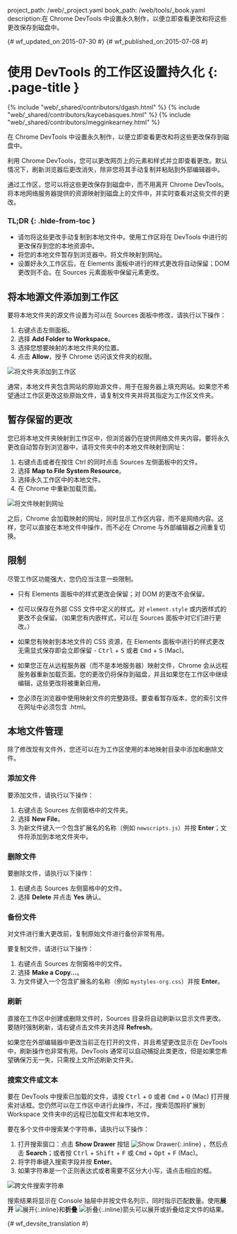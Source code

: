 project_path: /web/_project.yaml
book_path: /web/tools/_book.yaml
description:在 Chrome DevTools 中设置永久制作，以便立即查看更改和将这些更改保存到磁盘中。

{# wf_updated_on:2015-07-30 #}
{# wf_published_on:2015-07-08 #}

# 使用 DevTools 的工作区设置持久化 {: .page-title }

{% include "web/_shared/contributors/dgash.html" %}
{% include "web/_shared/contributors/kaycebasques.html" %}
{% include "web/_shared/contributors/megginkearney.html" %}

在 Chrome DevTools 中设置永久制作，以便立即查看更改和将这些更改保存到磁盘中。

利用 Chrome DevTools，您可以更改网页上的元素和样式并立即查看更改。默认情况下，刷新浏览器后更改消失，除非您将其手动复制并粘贴到外部编辑器中。




通过工作区，您可以将这些更改保存到磁盘中，而不用离开 Chrome DevTools。将本地网络服务器提供的资源映射到磁盘上的文件中，并实时查看对这些文件的更改。





### TL;DR {: .hide-from-toc }
- 请勿将这些更改手动复制到本地文件中。使用工作区将在 DevTools 中进行的更改保存到您的本地资源中。
- 将您的本地文件暂存到浏览器中。将文件映射到网址。
- 设置好永久工作区后，在 Elements 面板中进行的样式更改将自动保留；DOM 更改则不会。在 Sources 元素面板中保留元素更改。


## 将本地源文件添加到工作区

要将本地文件夹的源文件设置为可以在 Sources 面板中修改，请执行以下操作：

1. 右键点击左侧面板。
2. 选择 **Add Folder to Workspace**。
3. 选择您想要映射的本地文件夹的位置。
4. 点击 **Allow**，授予 Chrome 访问该文件夹的权限。 

![将文件夹添加到工作区](imgs/addfolder.png)

通常，本地文件夹包含网站的原始源文件，用于在服务器上填充网站。如果您不希望通过工作区更改这些原始文件，请复制文件夹并将其指定为工作区文件夹。

## 暂存保留的更改

您已将本地文件夹映射到工作区中，但浏览器仍在提供网络文件夹内容。要将永久更改自动暂存到浏览器中，请将文件夹中的本地文件映射到网址：




1. 右键点击或者在按住 Ctrl 的同时点击 Sources 左侧面板中的文件。
2. 选择 **Map to File System Resource**。
3. 选择永久工作区中的本地文件。
4. 在 Chrome 中重新加载页面。

![将文件映射到网址](imgs/maptoresource.png)

之后，Chrome 会加载映射的网址，同时显示工作区内容，而不是网络内容。这样，您可以直接在本地文件中操作，而不必在 Chrome 与外部编辑器之间重复切换。






## 限制

尽管工作区功能强大，您仍应当注意一些限制。

* 只有 Elements 面板中的样式更改会保留；对 DOM 的更改不会保留。

* 仅可以保存在外部 CSS 文件中定义的样式。对 `element.style` 或内嵌样式的更改不会保留。（如果您有内嵌样式，可以在 Sources 面板中对它们进行更改。）

* 如果您有映射到本地文件的 CSS 资源，在 Elements 面板中进行的样式更改无需显式保存即会立即保留 - <kbd class="kbd">Ctrl</kbd> + <kbd class="kbd">S</kbd> 或者 <kbd class="kbd">Cmd</kbd> + <kbd class="kbd">S</kbd> (Mac)。


* 如果您正在从远程服务器（而不是本地服务器）映射文件，Chrome 会从远程服务器重新加载页面。您的更改仍将保存到磁盘，并且如果您在工作区中继续编辑，这些更改将被重新应用。

* 您必须在浏览器中使用映射文件的完整路径。要查看暂存版本，您的索引文件在网址中必须包含 .html。

## 本地文件管理

除了修改现有文件外，您还可以在为工作区使用的本地映射目录中添加和删除文件。



### 添加文件

要添加文件，请执行以下操作：

1. 右键点击 Sources 左侧窗格中的文件夹。
2. 选择 **New File**。
3. 为新文件键入一个包含扩展名的名称（例如 `newscripts.js`）并按 **Enter**；文件将添加到本地文件夹中。

### 删除文件

要删除文件，请执行以下操作：

1. 右键点击 Sources 左侧窗格中的文件。
2. 选择 **Delete** 并点击 **Yes** 确认。

### 备份文件

对文件进行重大更改前，复制原始文件进行备份非常有用。


要复制文件，请进行以下操作：

1. 右键点击 Sources 左侧窗格中的文件。
2. 选择 **Make a Copy...**。
3. 为文件键入一个包含扩展名的名称（例如 `mystyles-org.css`）并按 **Enter**。

### 刷新

直接在工作区中创建或删除文件时，Sources 目录将自动刷新以显示文件更改。要随时强制刷新，请右键点击文件夹并选择 **Refresh**。



如果您在外部编辑器中更改当前正在打开的文件，并且希望更改显示在 DevTools 中，刷新操作也非常有用。DevTools 通常可以自动捕捉此类更改，但是如果您希望确保万无一失，只需按上文所述刷新文件夹。

### 搜索文件或文本

要在 DevTools 中搜索已加载的文件，请按 <kbd class="kbd">Ctrl</kbd> + <kbd class="kbd">O</kbd> 或者 <kbd class="kbd">Cmd</kbd> + <kbd class="kbd">O</kbd> (Mac) 打开搜索对话框。您仍然可以在工作区中进行此操作，不过，搜索范围将扩展到 Workspace 文件夹中的远程已加载文件和本地文件。






要在多个文件中搜索某个字符串，请执行以下操作：

1. 打开搜索窗口：点击 **Show Drawer** 按钮 ![Show Drawer](imgs/show_drawer_button.png){:.inline} ，然后点击 **Search**；或者按 <kbd class="kbd">Ctrl</kbd> + <kbd class="kbd">Shift</kbd> + <kbd class="kbd">F</kbd> 或 <kbd class="kbd">Cmd</kbd> + <kbd class="kbd">Opt</kbd> + <kbd class="kbd">F</kbd> (Mac)。
2. 将字符串键入搜索字段并按 **Enter**。
3. 如果字符串是一个正则表达式或者需要不区分大小写，请点击相应的框。


![跨文件搜索字符串](imgs/searchacross.png)

搜索结果将显示在 Console 抽屉中并按文件名列示，同时指示匹配数量。使用**展开** ![展开](imgs/expand_button.png){:.inline}和**折叠** ![折叠](imgs/collapse_button.png){:.inline}箭头可以展开或折叠给定文件的结果。



{# wf_devsite_translation #}
